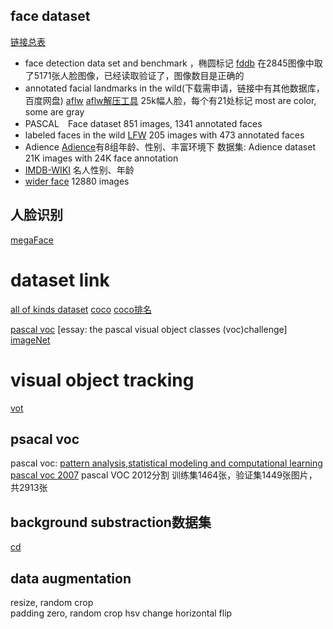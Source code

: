 ## face dataset
[链接总表](http://blog.csdn.net/chenriwei2/article/details/50631212)
- face detection data set and benchmark ，椭圆标记
    [fddb](http://vis-www.cs.umass.edu/fddb/results.html)
    在2845图像中取了5171张人脸图像，已经读取验证了，图像数目是正确的
- annotated facial landmarks in the wild(下载需申请，链接中有其他数据库，百度网盘)
    [aflw](https://www.tugraz.at/institute/icg/research/team-bischof/lrs/downloads/aflw/)
    [aflw解压工具](http://blog.csdn.net/andeyeluguo/article/details/72875308)
    25k幅人脸，每个有21处标记
    most are color, some are gray
- PASCAL　Face dataset
    851 images, 1341 annotated faces 
- labeled faces in the wild
    [LFW](http://vis-www.cs.umass.edu/lfw/)
    205 images with 473 annotated faces 
- Adience
    [Adience](http://www.openu.ac.il/home/hassner/Adience/data.html)有8组年龄、性别、丰富环境下
    数据集: Adience dataset   21K images with 24K face annotation
- [IMDB-WIKI](https://data.vision.ee.ethz.ch/cvl/rrothe/imdb-wiki/)
    名人性别、年龄
- [wider face](http://mmlab.ie.cuhk.edu.hk/projects/WIDERFace/)
 12880 images
 
 ## 人脸识别
 [megaFace](http://megaface.cs.washington.edu/)
 
# dataset link
[all of kinds dataset](http://personal.ie.cuhk.edu.hk/~ccloy/download.html)
[coco](http://cocodataset.org/#home)
[coco排名](https://competitions.codalab.org/competitions/3221#results)
<!-- 目标检测 、分类、分割、动作识别、分类、人-->
[pascal voc](http://host.robots.ox.ac.uk/pascal/VOC/) [essay: the pascal visual object classes (voc)challenge]
[imageNet](http://www.image-net.org/)

# visual object tracking
[vot](http://www.votchallenge.net/)

## psacal voc
pascal voc: [pattern analysis,statistical modeling and computational learning](http://host.robots.ox.ac.uk:8080/leaderboard/main_bootstrap.php)
[pascal voc 2007](http://host.robots.ox.ac.uk/pascal/VOC/voc2007/)
pascal VOC 2012分割 训练集1464张，验证集1449张图片，共2913张

## background substraction数据集
[cd](http://www.changedetection.net/)

## data augmentation
resize, random crop  
padding zero, random crop 
hsv change 
horizontal flip
